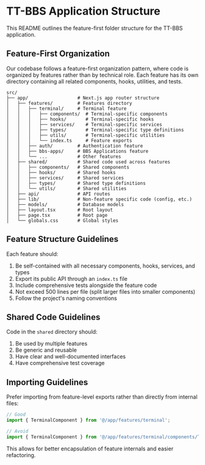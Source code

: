 # TT-BBS Application Structure

This README outlines the feature-first folder structure for the TT-BBS application.

## Feature-First Organization

Our codebase follows a feature-first organization pattern, where code is organized by features rather than by technical role. Each feature has its own directory containing all related components, hooks, utilities, and tests.

```
src/
├── app/                  # Next.js app router structure
│   ├── features/         # Features directory
│   │   ├── terminal/     # Terminal feature
│   │   │   ├── components/  # Terminal-specific components
│   │   │   ├── hooks/       # Terminal-specific hooks
│   │   │   ├── services/    # Terminal-specific services
│   │   │   ├── types/       # Terminal-specific type definitions
│   │   │   ├── utils/       # Terminal-specific utilities
│   │   │   └── index.ts     # Feature exports
│   │   ├── auth/         # Authentication feature
│   │   ├── bbs-apps/     # BBS Applications feature
│   │   └── ...           # Other features
│   ├── shared/           # Shared code used across features
│   │   ├── components/   # Shared components
│   │   ├── hooks/        # Shared hooks
│   │   ├── services/     # Shared services
│   │   ├── types/        # Shared type definitions
│   │   └── utils/        # Shared utilities
│   ├── api/              # API routes
│   ├── lib/              # Non-feature specific code (config, etc.)
│   ├── models/           # Database models
│   ├── layout.tsx        # Root layout
│   ├── page.tsx          # Root page
│   └── globals.css       # Global styles
```

## Feature Structure Guidelines

Each feature should:

1. Be self-contained with all necessary components, hooks, services, and types
2. Export its public API through an `index.ts` file
3. Include comprehensive tests alongside the feature code
4. Not exceed 500 lines per file (split larger files into smaller components)
5. Follow the project's naming conventions

## Shared Code Guidelines

Code in the `shared` directory should:

1. Be used by multiple features
2. Be generic and reusable
3. Have clear and well-documented interfaces
4. Have comprehensive test coverage

## Importing Guidelines

Prefer importing from feature-level exports rather than directly from internal files:

```typescript
// Good
import { TerminalComponent } from '@/app/features/terminal';

// Avoid
import { TerminalComponent } from '@/app/features/terminal/components/TerminalComponent';
```

This allows for better encapsulation of feature internals and easier refactoring.

